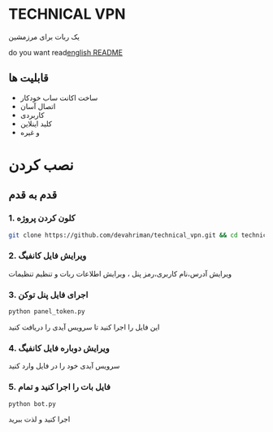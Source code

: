 # TECHNICAL VPN
یک ربات برای مرزمشین

do you want read[english README](https://github.com/devahriman/technical_vpn/blob/main/README.md)

## قابلیت ها
- ساخت اکانت ساب خودکار
- اتصال آسان
- کاربردی
- کلید اینلاین
- و غیره

# نصب کردن
## قدم به قدم
### 1. کلون کردن پروژه
```bash
git clone https://github.com/devahriman/technical_vpn.git && cd technical_vpn
```
### 2. ویرایش فایل کانفیگ
ویرایش آدرس،نام کاربری،رمز پنل ، ویرایش اطلاعات ربات و تنظیم تنظیمات
### 3. اجرای فایل پنل توکن
```bash
python panel_token.py
```
این فایل را اجرا کنید تا سرویس آیدی را دریافت کنید
### 4. ویرایش دوباره فایل کانفیگ
سرویس آیدی خود را در فایل وارد کنید
### 5. فایل بات را اجرا کنید و تمام
```
python bot.py
```
اجرا کنید و لذت ببرید
